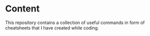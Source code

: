 # Content

This repository contains a collection of useful commands in form of cheatsheets that I have created while coding.
